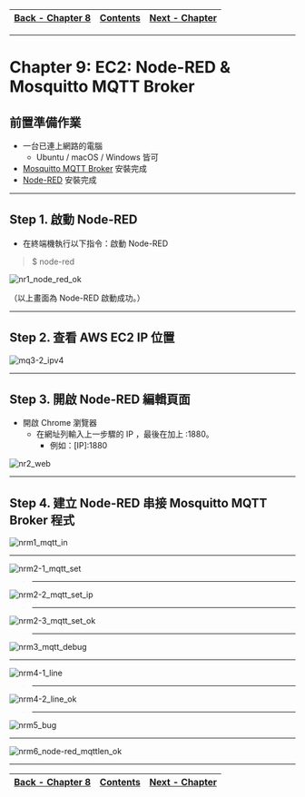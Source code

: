 |[Back - Chapter 8](https://github.com/xuan103/MQTT/blob/main/document/AWS:%20EC2_Install_Node-RED.md)|[Contents](https://github.com/xuan103/MQTT/blob/main/README.md)| [Next - Chapter ](https://github.com/xuan103/MQTT/blob/main/document/AWS:%20EC2_Node-RED_Dashboard.md)
---| ---| ---|

---

# Chapter 9: EC2: Node-RED & Mosquitto MQTT Broker

## 前置準備作業

- 一台已連上網路的電腦
    - Ubuntu / macOS / Windows 皆可
- [Mosquitto MQTT Broker](https://github.com/xuan103/MQTT/blob/main/document/AWS:%20EC2_Install_MQTT.md) 安裝完成
- [Node-RED](https://github.com/xuan103/MQTT/blob/main/document/AWS:%20EC2_Install_Node-RED.md) 安裝完成

---
## Step 1. 啟動 Node-RED

- 在終端機執行以下指令：啟動 Node-RED

>$ node-red

![nr1_node_red_ok](https://github.com/xuan103/MQTT/blob/main/document/png/nr1_node_red_ok.png)

（以上畫面為 Node-RED 啟動成功。）

---

## Step 2. 查看 AWS EC2 IP 位置

![mq3-2_ipv4](https://github.com/xuan103/MQTT/blob/main/document/png/mq3-2_ipv4.png)

---

## Step 3. 開啟 Node-RED 編輯頁面

- 開啟 Chrome 瀏覽器
    - 在網址列輸入上一步驟的 IP ，最後在加上 :1880。
        - 例如：[IP]:1880

![nr2_web](https://github.com/xuan103/MQTT/blob/main/document/png/nr2_web.png)

---

## Step 4. 建立 Node-RED 串接 Mosquitto MQTT Broker 程式

![nrm1_mqtt_in](https://github.com/xuan103/MQTT/blob/main/document/png/nrm1_mqtt_in.png)

---

![nrm2-1_mqtt_set](https://github.com/xuan103/MQTT/blob/main/document/png/nrm2-1_mqtt_set.png)

>---

![nrm2-2_mqtt_set_ip](https://github.com/xuan103/MQTT/blob/main/document/png/nrm2-2_mqtt_set_ip.png)

>---

![nrm2-3_mqtt_set_ok](https://github.com/xuan103/MQTT/blob/main/document/png/nrm2-3_mqtt_set_ok.png)

>---

![nrm3_mqtt_debug](https://github.com/xuan103/MQTT/blob/main/document/png/nrm3_mqtt_debug.png)

---

![nrm4-1_line](https://github.com/xuan103/MQTT/blob/main/document/png/nrm4-1_line.png)

>---

![nrm4-2_line_ok](https://github.com/xuan103/MQTT/blob/main/document/png/nrm4-2_line_ok.png)

>---

![nrm5_bug](https://github.com/xuan103/MQTT/blob/main/document/png/nrm5_bug.png)

---

![nrm6_node-red_mqttlen_ok](https://github.com/xuan103/MQTT/blob/main/document/png/nrm6_node-red_mqttlen_ok.png)

---
|[Back - Chapter 8](https://github.com/xuan103/MQTT/blob/main/document/AWS:%20EC2_Install_Node-RED.md)|[Contents](https://github.com/xuan103/MQTT/blob/main/README.md)| [Next - Chapter ](https://github.com/xuan103/MQTT/blob/main/document/AWS:%20EC2_Node-RED_Dashboard.md)
---| ---| ---|
